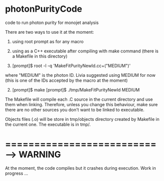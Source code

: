 # photonPurityCode
code to run photon purity for monojet analysis

There are two ways to use it at the moment:
1) using root prompt as for any macro
2) using as a C++ executable after compiling with make command (there is a Makefile in this directory)


1) [prompt]$ root -l -q 'MakeFitPurityNewId.cc+("MEDIUM")'

where "MEDIUM" is the photon ID. Livia suggested using MEDIUM for now (this is one of the IDs accepted by the macro at the moment)

2) [prompt]$ make
   [prompt]$ ./tmp/MakeFitPurityNewId MEDIUM

The Makefile will compile each .C source in the current directory and use them when linking. Therefore, unless you change this behaviour, make sure there are no other sources you don't want to be linked to executable.

Objects files (.o) will be store in tmp/objects directory created by Makefile in the current one. The executable is in tmp/.



==========================
--> WARNING
==========================
At the moment, the code compiles but it crashes during execution. Work in progress ...